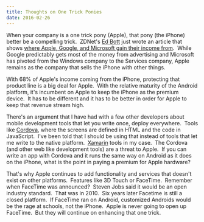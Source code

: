 ```yaml
---
title: Thoughts on One Trick Ponies
date: 2016-02-26
---
```

When your company is a one trick pony (Apple), that pony (the iPhone) better be a compelling trick.  ZDNet's [Ed Bott](https://twitter.com/edbott) just wrote an article that shows [where Apple, Google, and Microsoft gain their income from](http://www.zdnet.com/article/google-microsoft-apple-where-does-the-money-come-from/).  While Google predictably gets most of the money from advertising and Microsoft has pivoted from the Windows company to the Services company, Apple remains as the company that sells the iPhone with other things.

With 68% of Apple's income coming from the iPhone, protecting that product line is a big deal for Apple.  With the relative maturity of the Android platform, it's incumbent on Apple to keep the iPhone as the premium device.  It has to be different and it has to be better in order for Apple to keep that revenue stream high.

There's an argument that I have had with a few other developers about mobile development tools that let you write once, deploy everywhere.  Tools like [Cordova](https://cordova.apache.org/), where the screens are defined in HTML and the code in JavaScript.  I've been told that I should be using that instead of tools that let me write to the native platform.  [Xamarin](https://xamarin.com/) tools in my case.  The Cordova (and other web like development tools) are a threat to Apple.  If you can write an app with Cordova and it runs the same way on Android as it does on the iPhone, what is the point in paying a premium for Apple hardware?

That's why Apple continues to add functionality and services that doesn't exist on other platforms.  Features like 3D Touch or FaceTime.  Remember when FaceTime was announced?  Steven Jobs said it would be an open industry standard.  That was in 2010.  Six years later Facetime is still a closed platform.  If FaceTime ran on Android, customized Androids would be the rage at schools, not the iPhone.  Apple is never going to open up FaceTime.  But they will continue on enhancing that one trick.
